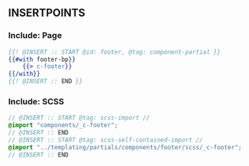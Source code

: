 
## INSERTPOINTS

### Include: Page

``` hbs
{{! @INSERT :: START @id: footer, @tag: component-partial }}
{{#with footer-bp}}
	{{> c-footer}}
{{/with}}
{{! @INSERT :: END }}
```

### Include: SCSS

``` scss
// @INSERT :: START @tag: scss-import //
@import "components/_c-footer";
// @INSERT :: END
// @INSERT :: START @tag: scss-self-contained-import //
@import "../templating/partials/components/footer/scss/_c-footer";
// @INSERT :: END
```

